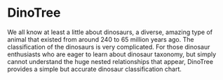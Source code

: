 # DinoTree
We all know at least a little about dinosaurs, a diverse, amazing type of animal that existed from around 240 to 65 million years ago. The classification of the dinosaurs is very complicated. For those dinosaur enthusiasts who are eager to learn about dinosaur taxonomy, but simply cannot understand the huge nested relationships that appear, DinoTree provides a simple but accurate dinosaur classification chart.

